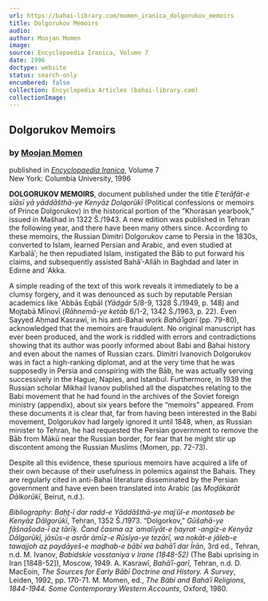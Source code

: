 ```yaml
---
url: https://bahai-library.com/momen_iranica_dolgorukov_memoirs
title: Dolgorukov Memoirs
audio: 
author: Moojan Momen
image: 
source: Encyclopaedia Iranica, Volume 7
date: 1996
doctype: website
status: search-only
encumbered: false
collection: Encyclopedia Articles (bahai-library.com)
collectionImage: 
---
```



## Dolgorukov Memoirs

### by [Moojan Momen](https://bahai-library.com/author/Moojan+Momen)

published in [_Encyclopaedia Iranica_](https://bahai-library.com/series/Encyclopaedia%20Iranica), Volume 7  
New York: Columbia University, 1996


**DOLGORUKOV MEMOIRS**, document published under the title _Eʿterāfāt-e sīāsī yā yāddāšthā-ye Kenyāz Dolqorūkī_ (Political confessions or memoirs of Prince Dolgorukov) in the historical portion of the “Khorasan yearbook,” issued in Mašhad in 1322 Š./1943. A new edition was published in Tehran the following year, and there have been many others since. According to these memoirs, the Russian Dimitri Dolgorukov came to Persia in the 1830s, converted to Islam, learned Persian and Arabic, and even studied at Karbalāʾ; he then repudiated Islam, instigated the Bāb to put forward his claims, and subsequently assisted Bahāʾ-Allāh in Baghdad and later in Edirne and ʿAkka.

A simple reading of the text of this work reveals it immediately to be a clumsy forgery, and it was denounced as such by reputable Persian academics like ʿAbbās Eqbāl (_Yādgār_ 5/8-9, 1328 Š./1949, p. 148) and Mojtabā Mīnovī (_Rāhnemā-ye ketāb_ 6/1-2, 1342 Š./1963, p. 22). Even Sayyed Aḥmad Kasrawī, in his anti-Bahai work _Bahāʾīgarī_ (pp. 79-80), acknowledged that the memoirs are fraudulent. No original manuscript has ever been produced, and the work is riddled with errors and contradictions showing that its author was poorly informed about Babi and Bahai history and even about the names of Russian czars. Dimitri Ivanovich Dolgorukov was in fact a high-ranking diplomat, and at the very time that he was supposedly in Persia and conspiring with the Bāb, he was actually serving successively in the Hague, Naples, and Istanbul. Furthermore, in 1939 the Russian scholar Mikhail Ivanov published all the dispatches relating to the Babi movement that he had found in the archives of the Soviet foreign ministry (appendix), about six years before the “memoirs” appeared. From these documents it is clear that, far from having been interested in the Babi movement, Dolgorukov had largely ignored it until 1848, when, as Russian minister to Tehran, he had requested the Persian government to remove the Bāb from Mākū near the Russian border, for fear that he might stir up discontent among the Russian Muslims (Momen, pp. 72-73).

Despite all this evidence, these spurious memoirs have acquired a life of their own because of their usefulness in polemics against the Bahais. They are regularly cited in anti-Bahai literature disseminated by the Persian government and have even been translated into Arabic (as _Moḏākarāt Dālkorūkī_, Beirut, n.d.).

_Bibliography_: _Baḥṯ-ī dar radd-e Yāddāšthā-ye majʿūl-e montaseb be Kenyāz Dālgorūkī_, Tehran, 1352 Š./1973. “Dolgorkov,” _Gūšahā-ye fāšnašoda-ī az tārīḵ. Čand časma az ʿamalīyāt-e ḥayrat -angīz-e Kenyāz Dālgorūkī, jāsūs-e asrār āmīz-e Rūsīya-ye tezārī, wa nokāt-e jāleb-e tawajjoh az paydāyeš-e maḏhab-e bābī wa bahāʾī dar Īrān_, 3rd ed., Tehran, n.d. M. Ivanov, _Babidskie vosstaniya v Irane (1848-52)_ (The Babi uprising in Iran \[1848-52\]), Moscow, 1949. A. Kasrawī, _Bahāʾī-garī,_ Tehran, n.d. D. MacEoin, _The Sources for Early Bābī Doctrine and History. A Survey_, Leiden, 1992, pp. 170-71. M. Momen, ed., _The Bábí and Baháʾí Religions, 1844-1944. Some Contemporary Western Accounts_, Oxford, 1980.